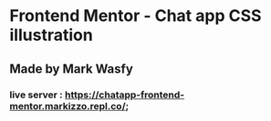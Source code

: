 # Frontend Mentor - Chat app CSS illustration
## Made by Mark Wasfy
### live server : https://chatapp-frontend-mentor.markizzo.repl.co/;
